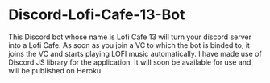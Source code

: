 # Discord-Lofi-Cafe-13-Bot
This Discord bot whose name is Lofi Cafe 13 will turn your discord server into a Lofi Cafe.
As soon as you join a VC to which the bot is binded to, it joins the VC and starts playing LOFI music automatically.
I have made use of Discord.JS library for the application.
It will soon be available for use and will be published on Heroku.
